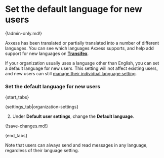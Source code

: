 # Set the default language for new users

{!admin-only.md!}

Axxess has been translated or partially translated into a number of different
languages. You can see which languages Axxess supports, and help add support
for new languages on **[Transifex](https://www.transifex.com/zulip/zulip/)**.

If your organization usually uses a language other than English, you can set
a default language for new users. This setting will not affect existing
users, and new users can still
[manage their individual language setting](change-your-language).

### Set the default language for new users

{start_tabs}

{settings_tab|organization-settings}

2. Under **Default user settings**, change the **Default language**.

{!save-changes.md!}

{end_tabs}

Note that users can always send and read messages in any language, regardless
of their language setting.
